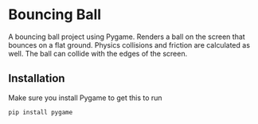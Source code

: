 # Bouncing Ball

A bouncing ball project using Pygame. Renders a ball on the screen that bounces on a flat ground.
Physics collisions and friction are calculated as well. The ball can collide with the edges of the screen.


## Installation

Make sure you install Pygame to get this to run

```bash
pip install pygame
```
